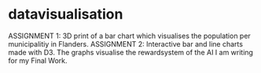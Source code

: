# datavisualisation
ASSIGNMENT 1: 3D print of a bar chart which visualises the population per municipalitiy in Flanders.
ASSIGNMENT 2: Interactive bar and line charts made with D3. The graphs visualise the rewardsystem of the AI I am writing for my Final Work.